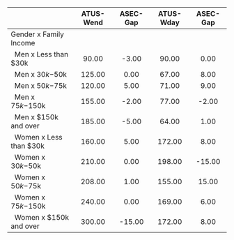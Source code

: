 
|                      |    ATUS-Wend |     ASEC-Gap |    ATUS-Wday |     ASEC-Gap |
| -------------------- | :----------: | :----------: | :----------: | :----------: |
| Gender x Family Income |              |              |              |              |
| &nbsp;&nbsp;Men x Less than $30k |        90.00 |        -3.00 |        90.00 |         0.00 |
| &nbsp;&nbsp;Men x $30k-$50k |       125.00 |         0.00 |        67.00 |         8.00 |
| &nbsp;&nbsp;Men x $50k-$75k |       120.00 |         5.00 |        71.00 |         9.00 |
| &nbsp;&nbsp;Men x $75k-$150k |       155.00 |        -2.00 |        77.00 |        -2.00 |
| &nbsp;&nbsp;Men x $150k and over |       185.00 |        -5.00 |        64.00 |         1.00 |
| &nbsp;&nbsp;Women x Less than $30k |       160.00 |         5.00 |       172.00 |         8.00 |
| &nbsp;&nbsp;Women x $30k-$50k |       210.00 |         0.00 |       198.00 |       -15.00 |
| &nbsp;&nbsp;Women x $50k-$75k |       208.00 |         1.00 |       155.00 |        15.00 |
| &nbsp;&nbsp;Women x $75k-$150k |       240.00 |         0.00 |       169.00 |         6.00 |
| &nbsp;&nbsp;Women x $150k and over |       300.00 |       -15.00 |       172.00 |         8.00 |

